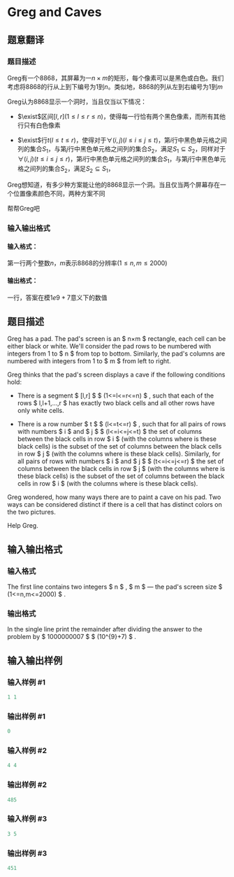 # Greg and Caves

## 题意翻译

### 题目描述

Greg有一个8868，其屏幕为一$n \times m$的矩形，每个像素可以是黑色或白色。我们考虑将8868的行从上到下编号为1到$n$。类似地，8868的列从左到右编号为1到$m$

Greg认为8868显示一个洞时，当且仅当以下情况：

- $\exist$区间$[l,r](1 \leq l \leq r \leq n)$，使得每一行恰有两个黑色像素，而所有其他行只有白色像素

- $\exist$行$t(l \leq t \leq r)$，使得对于$\forall(i,j)(l \leq i \leq j \leq t)$，第$i$行中黑色单元格之间列的集合$S_1$，与第$j$行中黑色单元格之间列的集合$S_2$，满足$S_1 \subseteq S_2$，同样对于$\forall (i,j)(t \leq i \leq j \leq r)$，第$i$行中黑色单元格之间列的集合$S_1$，与第$j$行中黑色单元格之间列的集合$S_2$，满足$S_2 \subseteq S_1$，

Greg想知道，有多少种方案能让他的8868显示一个洞。当且仅当两个屏幕存在一个位置像素颜色不同，两种方案不同

帮帮Greg吧

### 输入输出格式

#### 输入格式：

第一行两个整数$n$，$m$表示8868的分辨率$(1 \leq n,m \leq 2000)$

#### 输出格式：

一行，答案在模$1e9+7$意义下的数值

## 题目描述

Greg has a pad. The pad's screen is an $ n×m $ rectangle, each cell can be either black or white. We'll consider the pad rows to be numbered with integers from 1 to $ n $ from top to bottom. Similarly, the pad's columns are numbered with integers from 1 to $ m $ from left to right.

Greg thinks that the pad's screen displays a cave if the following conditions hold:

- There is a segment $ [l,r] $ $ (1<=l<=r<=n) $ , such that each of the rows $ l,l+1,...,r $ has exactly two black cells and all other rows have only white cells.

- There is a row number $ t $ $ (l<=t<=r) $ , such that for all pairs of rows with numbers $ i $ and $ j $ $ (l<=i<=j<=t) $ the set of columns between the black cells in row $ i $ (with the columns where is these black cells) is the subset of the set of columns between the black cells in row $ j $ (with the columns where is these black cells). Similarly, for all pairs of rows with numbers $ i $ and $ j $ $ (t<=i<=j<=r) $ the set of columns between the black cells in row $ j $ (with the columns where is these black cells) is the subset of the set of columns between the black cells in row $ i $ (with the columns where is these black cells).

Greg wondered, how many ways there are to paint a cave on his pad. Two ways can be considered distinct if there is a cell that has distinct colors on the two pictures.

Help Greg.

## 输入输出格式

### 输入格式

The first line contains two integers $ n $ , $ m $ — the pad's screen size $ (1<=n,m<=2000) $ .

### 输出格式

In the single line print the remainder after dividing the answer to the problem by $ 1000000007 $ $ (10^{9}+7) $ .

## 输入输出样例

### 输入样例 #1

```cpp
1 1

```
### 输出样例 #1

```cpp
0

```
### 输入样例 #2

```cpp
4 4

```
### 输出样例 #2

```cpp
485

```
### 输入样例 #3

```cpp
3 5

```
### 输出样例 #3

```cpp
451

```
